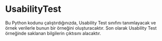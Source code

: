# UsabilityTest
Bu Python kodunu çalıştırdığınızda, Usability Test sınıfını tanımlayacak ve örnek verilerle bunun bir örneğini oluşturacaktır. Son olarak Usability Test örneğinde saklanan bilgilerin çıktısını alacaktır.
